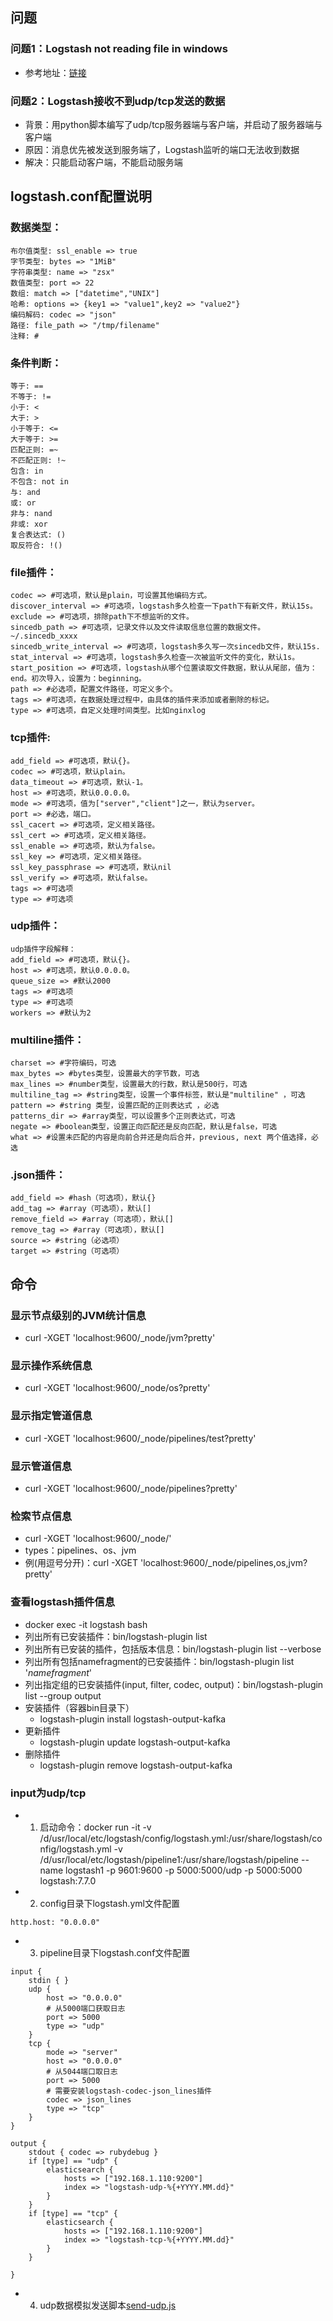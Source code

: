## 问题

### 问题1：Logstash not reading file in windows
* 参考地址：[链接](https://discuss.elastic.co/t/logstash-not-reading-file-in-windows/41723 "链接")

### 问题2：Logstash接收不到udp/tcp发送的数据
* 背景：用python脚本编写了udp/tcp服务器端与客户端，并启动了服务器端与客户端
* 原因：消息优先被发送到服务端了，Logstash监听的端口无法收到数据
* 解决：只能启动客户端，不能启动服务端

## logstash.conf配置说明

### 数据类型： 
```
布尔值类型: ssl_enable => true
字节类型: bytes => "1MiB"
字符串类型: name => "zsx"
数值类型: port => 22
数组: match => ["datetime","UNIX"]
哈希: options => {key1 => "value1",key2 => "value2"}
编码解码: codec => "json"
路径: file_path => "/tmp/filename"
注释: #
```

### 条件判断：
```
等于: ==
不等于: !=
小于: <
大于: >
小于等于: <=
大于等于: >=
匹配正则: =~
不匹配正则: !~
包含: in
不包含: not in 
与: and
或: or
非与: nand
非或: xor
复合表达式: ()
取反符合: !()
```

### file插件：
```
codec => #可选项，默认是plain，可设置其他编码方式。
discover_interval => #可选项，logstash多久检查一下path下有新文件，默认15s。
exclude => #可选项，排除path下不想监听的文件。
sincedb_path => #可选项，记录文件以及文件读取信息位置的数据文件。~/.sincedb_xxxx
sincedb_write_interval => #可选项，logstash多久写一次sincedb文件，默认15s.
stat_interval => #可选项，logstash多久检查一次被监听文件的变化，默认1s。
start_position => #可选项，logstash从哪个位置读取文件数据，默认从尾部，值为：end。初次导入，设置为：beginning。
path => #必选项，配置文件路径，可定义多个。
tags => #可选项，在数据处理过程中，由具体的插件来添加或者删除的标记。
type => #可选项，自定义处理时间类型。比如nginxlog
```

### tcp插件:
```
add_field => #可选项，默认{}。
codec => #可选项，默认plain。
data_timeout => #可选项，默认-1。
host => #可选项，默认0.0.0.0。
mode => #可选项，值为["server","client"]之一，默认为server。
port => #必选，端口。
ssl_cacert => #可选项，定义相关路径。
ssl_cert => #可选项，定义相关路径。
ssl_enable => #可选项，默认为false。
ssl_key => #可选项，定义相关路径。
ssl_key_passphrase => #可选项，默认nil
ssl_verify => #可选项，默认false。
tags => #可选项
type => #可选项
``` 

### udp插件：
``` 
udp插件字段解释：
add_field => #可选项，默认{}。
host => #可选项，默认0.0.0.0。
queue_size => #默认2000
tags => #可选项
type => #可选项
workers => #默认为2
``` 

### multiline插件：
``` 
charset => #字符编码，可选
max_bytes => #bytes类型，设置最大的字节数，可选
max_lines => #number类型，设置最大的行数，默认是500行，可选
multiline_tag => #string类型，设置一个事件标签，默认是"multiline" ，可选
pattern => #string 类型，设置匹配的正则表达式 ，必选 
patterns_dir => #array类型，可以设置多个正则表达式，可选
negate => #boolean类型，设置正向匹配还是反向匹配，默认是false，可选
what => #设置未匹配的内容是向前合并还是向后合并，previous, next 两个值选择，必选
``` 

### .json插件：
``` 
add_field => #hash（可选项），默认{}
add_tag => #array（可选项），默认[]
remove_field => #array（可选项），默认[]
remove_tag => #array（可选项），默认[]
source => #string（必选项）
target => #string（可选项）
``` 

## 命令

### 显示节点级别的JVM统计信息
* curl -XGET 'localhost:9600/_node/jvm?pretty'

### 显示操作系统信息
* curl -XGET 'localhost:9600/_node/os?pretty'

### 显示指定管道信息
* curl -XGET 'localhost:9600/_node/pipelines/test?pretty'

### 显示管道信息
* curl -XGET 'localhost:9600/_node/pipelines?pretty'

### 检索节点信息
* curl -XGET 'localhost:9600/_node/<types>'
* types：pipelines、os、jvm
* 例(用逗号分开)：curl -XGET 'localhost:9600/_node/pipelines,os,jvm?pretty'

### 查看logstash插件信息
* docker exec -it logstash bash
* 列出所有已安装插件：bin/logstash-plugin list 
* 列出所有已安装的插件，包括版本信息：bin/logstash-plugin list --verbose 
* 列出所有包括namefragment的已安装插件：bin/logstash-plugin list '*namefragment*' 
* 列出指定组的已安装插件(input, filter, codec, output)：bin/logstash-plugin list --group output 
* 安装插件（容器bin目录下）
    * logstash-plugin install logstash-output-kafka
* 更新插件
    * logstash-plugin update logstash-output-kafka
* 删除插件
    * logstash-plugin remove logstash-output-kafka
    
### input为udp/tcp
* 1. 启动命令：docker run -it -v /d/usr/local/etc/logstash/config/logstash.yml:/usr/share/logstash/config/logstash.yml -v /d/usr/local/etc/logstash/pipeline1:/usr/share/logstash/pipeline --name logstash1 -p 9601:9600 -p 5000:5000/udp -p 5000:5000 logstash:7.7.0
* 2. config目录下logstash.yml文件配置
```
http.host: "0.0.0.0"
```
* 3. pipeline目录下logstash.conf文件配置
```
input { 
    stdin { } 
    udp {
        host => "0.0.0.0"
        # 从5000端口获取日志
        port => 5000
        type => "udp"
    }
    tcp {
        mode => "server"
        host => "0.0.0.0"
        # 从5044端口取日志
        port => 5000
        # 需要安装logstash-codec-json_lines插件
        codec => json_lines
        type => "tcp"
    }
}

output {
	stdout { codec => rubydebug }
    if [type] == "udp" {
        elasticsearch {
            hosts => ["192.168.1.110:9200"]
            index => "logstash-udp-%{+YYYY.MM.dd}"
        }
    }
    if [type] == "tcp" {
        elasticsearch {
            hosts => ["192.168.1.110:9200"]
            index => "logstash-tcp-%{+YYYY.MM.dd}"
        }
    }
    
}

```
* 4. udp数据模拟发送脚本[send-udp.js](../js/send-udp.js)